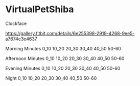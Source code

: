 # VirtualPetShiba
Clockface

https://gallery.fitbit.com/details/6e255398-2919-4268-9ee5-a7674c3e4637

Morning
Minutes
0_10
10_20
20_30
30_40
40_50
50-60

Afternoon
Minutes
0_10
10_20
20_30
30_40
40_50
50-60

Evening 
Minutes
0_10
10_20
20_30
30_40
40_50
50-60

Night
0_10
10_20
20_30
30_40
40_50
50-60

